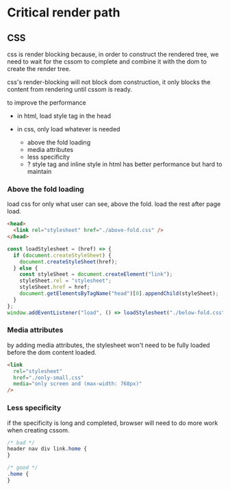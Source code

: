 # Critical render path

## CSS

css is render blocking because, in order to construct the rendered tree,
we need to wait for the cssom to complete and combine it with the dom to create the render tree.

css's render-blocking will not block dom construction, it only blocks the content from rendering until cssom is ready.

to improve the performance

- in html, load style tag in the head

- in css, only load whatever is needed
  - above the fold loading
  - media attributes
  - less specificity
  - ? style tag and inline style in html has better performance but hard to maintain

### Above the fold loading

load css for only what user can see, above the fold. load the rest after page load.

```html
<head>
  <link rel="stylesheet" href="./above-fold.css" />
</head>
```

```javascript
const loadStylesheet = (href) => {
  if (document.createStyleSheet) {
    document.createStyleSheet(href);
  } else {
    const styleSheet = document.createElement("link");
    styleSheet.rel = "stylesheet";
    styleSheet.href = href;
    document.getElementsByTagName("head")[0].appendChild(styleSheet);
  }
};
window.addEventListener("load", () => loadStylesheet("./below-fold.css"));
```

### Media attributes

by adding media attributes, the stylesheet won't need to be fully loaded before the dom content loaded.

```html
<link
  rel="stylesheet"
  href="./only-small.css"
  media="only screen and (max-width: 768px)"
/>
```

### Less specificity

if the specificity is long and completed, browser will need to do more work when creating cssom.

```css
/* bad */
header nav div link.home {
}

/* good */
.home {
}
```
